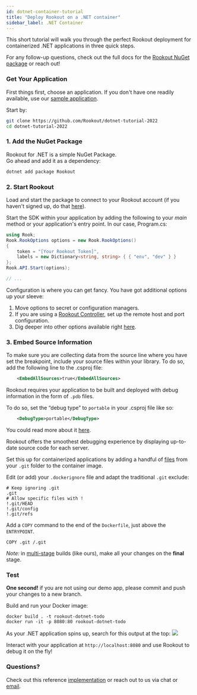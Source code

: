 ```yaml
---
id: dotnet-container-tutorial
title: "Deploy Rookout on a .NET container"
sidebar_label: .NET Container
---
```


This short tutorial will walk you through the perfect Rookout deployment for containerized .NET applications in three quick steps.

For any follow-up questions, check out the full docs for the [Rookout NuGet package](dotnet-setup) or reach out!

### Get Your Application

First things first, choose an application.
If you don't have one readily available, use our [sample application](https://github.com/Rookout/dotnet-tutorial-2022).  

Start by:
```bash
git clone https://github.com/Rookout/dotnet-tutorial-2022
cd dotnet-tutorial-2022
```

### 1. Add the NuGet Package

Rookout for .NET is a simple NuGet Package.  
Go ahead and add it as a dependency:
```bash
dotnet add package Rookout
```

### 2. Start Rookout

Load and start the package to connect to your Rookout account (if you haven't signed up, do that [here](https://app.rookout.com/#mode=signUp)).

Start the SDK within your application by adding the following to your *main* method or your application's entry point. In our case, Program.cs:
```cs
using Rook;
Rook.RookOptions options = new Rook.RookOptions()
{
    token = "[Your Rookout Token]",
    labels = new Dictionary<string, string> { { "env", "dev" } }
};
Rook.API.Start(options);

// ...
```
<div class="rookout-org-info"></div>

Configuration is where you can get fancy. You have got additional options up your sleeve:
1. Move options to secret or configuration managers.
2. If you are using a [Rookout Controller](etl-controller-intro), set up the remote host and port configuration.
3. Dig deeper into other options available right [here](dotnet-setup#sdk-api).

### 3. Embed Source Information

To make sure you are collecting data from the source line where you have set the breakpoint, include your source files within your library.
To do so, add the following line to the .csproj file:
```xml
    <EmbedAllSources>true</EmbedAllSources>
```

Rookout requires your application to be built and deployed with debug information in the form of `.pdb` files.

To do so, set the “debug type” to `portable` in your .csproj file like so:

```xml
    <DebugType>portable</DebugType>
```

You could read more about it [here](dotnet-setup#debug-type).

Rookout offers the smoothest debugging experience by displaying up-to-date source code for each server.

Set this up for containerized applications by adding a handful of [files](https://www.rookout.com/blog/embedding-source-code-version-information-in-docker-images/) from your `.git` folder to the container image.

Edit (or add) your `.dockerignore` file and adapt the traditional `.git` exclude:
```ignore
# Keep ignoring .git
.git
# Allow specific files with !
!.git/HEAD
!.git/config
!.git/refs
```

Add a `COPY` command to the end of the `Dockerfile`, just above the `ENTRYPOINT`.
```docker
COPY .git /.git
```

*Note:* in [multi-stage](https://docs.docker.com/develop/develop-images/multistage-build/) builds (like ours), make all your changes on the **final** stage.

### Test

**One second!** if you are not using our demo app, please commit and push your changes to a new branch.

Build and run your Docker image:
```
docker build . -t rookout-dotnet-todo
docker run -it -p 8080:80 rookout-dotnet-todo
```

As your .NET application spins up, search for this output at the top:
<img src="/img/screenshots/dotnet_success.png" />

Interact with your application at `http://localhost:8080` and use Rookout to debug it on the fly!

### Questions?

Check out this reference [implementation](https://github.com/Rookout/dotnet-tutorial-2022/compare/configure-rookout) or reach out to us via chat or [email](mailto:support@rookout.com).